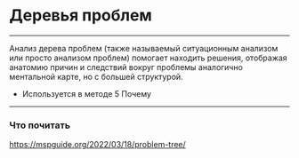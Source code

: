 # Деревья проблем
---
Анализ дерева проблем (также называемый ситуационным анализом или просто анализом проблем) помогает находить решения, отображая анатомию причин и следствий вокруг проблемы аналогично ментальной карте, но с большей структурой.

- Используется в методе 5 Почему
---
### Что почитать
https://mspguide.org/2022/03/18/problem-tree/